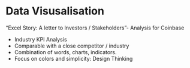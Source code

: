 # Data Visusalisation

“Excel Story: A letter to Investors / Stakeholders”- Analysis for Coinbase

- Industry KPI Analysis
- Comparable with a close competitor / industry 
- Combination of words, charts, indicators.
- Focus on colors and simplicity: Design Thinking
